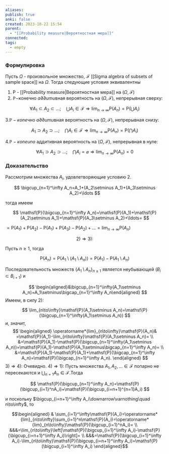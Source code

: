 ```yaml
---
aliases: 
publish: true
anki: false
created: 2023-10-22 15:54
parent:
  - "[[Probability measure|Вероятностная мера]]"
connected: 
tags:
  - empty
---
```

### Формулировка
Пусть $\Omega$ - произвольное множество, $\mathscr{F}$ [[Sigma algebra of subsets of sample space]] на $\Omega.$ Тогда следующие условия эквивалентны 
1. Р - [[Probability measure|Вероятностная мера]] на $( \Omega, \mathscr{F} )$
2. $\mathbb{P}-$конечно $a\partial\partial umu$вная вероятность на $(\Omega,\mathscr{F})$, непрерывная сверху:

$$
\forall A_1\subset A_2\subset\ldots;\quad\bigcup A_i\in\mathscr{F}\Rightarrow\lim_{n\to\infty}\mathsf{P}(A_n)=\mathsf{P}(\bigcup A_i)
$$

$3.\mathbb{P}-\kappa one$чно $a\partial\partial umu$вная вероятностъ на $(\Omega,\mathscr{F})$, непрерывная снизу:

$$
A_{1}\supset A_{2}\supset\ldots;\quad\bigcap A_{i}\in\mathscr{F}\Rightarrow\operatorname*{lim}_{n\rightarrow\infty}\mathsf{P}(A_{n})=\mathsf{P}(\bigcap A_{i})
$$

$4.\mathbb{P}-\kappa oneuno$ аддитивная вероятность на $(\Omega,\mathscr{F})$, непрерывная в нуле:

$$
\forall A_1\supset A_2\supset\ldots;\quad\bigcap A_i=\varnothing\Rightarrow\lim_{n\to\infty}\mathsf{P}(A_n)=0
$$

### Доказательство
Рассмотрим множества $A_i$, удовлетворяющие условию 2.

$$
\bigcup_{n=1}^\infty A_n=A_1+(A_2\setminus A_1)+(A_3\setminus A_2)+\ldots 
$$

тогда имеем

$$
\mathsf{P}(\bigcup_{n=1}^\infty A_n)=\mathsf{P}(A_1)+\mathsf{P}(A_2\setminus A_1)+\mathsf{P}(A_3\setminus A_2)+\ldots=
$$

$=\mathsf{P}(A_1)+\mathsf{P}(A_2)-\mathsf{P}(A_1)+\mathsf{P}(A_3)-\mathsf{P}(A_2)+\ldots=\lim_{n\to\infty}\mathsf{P}(A_n)$

$$
2)\Rightarrow3){:}
$$

Пусть $n\geq1$, тогда

$$
\mathsf{P}(A_n)=\mathsf{P}(A_1\setminus(A_1\setminus A_n))=\mathsf{P}(A_1)-\mathsf{P}(A_1\setminus A_n)
$$

Последовательность множеств $\{A_1\setminus A_n\}_{n\geq1}$ является неубывающей $(B_i\subset B_{i+1})$ и

$$
\begin{aligned}&\bigcup_{n=1}^\infty(A_1\setminus A_n)=A_1\setminus\bigcap_{n=1}^\infty A_n\end{aligned}
$$
 Имеем, в силу $2){:}$

$$
\lim_{n\to\infty}\mathsf{P}(A_1\setminus A_n)=\mathsf{P}(\bigcup_{n=1}^\infty(A_1\setminus A_n))
$$
и, значит, 
$$
\begin{aligned}
\operatorname*{lim}_{n\to\infty}\mathsf{P}(A_n)& =\mathsf{P}(A_1)-\lim_{n\to\infty}\mathsf{P}(A_1\setminus A_n)=  \\
&=\mathsf{P}(A_1)-\mathsf{P}(\bigcup_{n=1}^\infty(A_1\setminus A_n))=\mathsf{P}(A_1)-\mathsf{P}(A_1\setminus\bigcap_{n=1}^\infty A_n)= \\
&=\mathsf{P}(A_1)-\mathsf{P}(A_1)+\mathsf{P}(\bigcap_{n=1}^\infty A_n)=\mathsf{P}(\bigcap_{n=1}^\infty A_n).
\end{aligned}
$$
$3)\Rightarrow4)\colon$ 
Очевидно.
$4)\Rightarrow1)\colon$
Пусть множества $A_1,A_2,\ldots\in\mathscr{F}$ попарно не пересекаются и $\bigcup_{n=1}A_n\in\mathscr{F}$.Тогда

$$
\mathsf{P}(\bigcup_{n=1}^\infty A_n)=\mathsf{P}(\bigcup_{i=1}^nA_i)+\mathsf{P}(\bigcup_{i=n+1}^{n=1}A_i)
$$

и поскольку $\bigcup_{i=n+1}^\infty A_i\downarrow\varnothing\quad n\to\infty$, то

$$\begin{aligned}
& \sum_{i=1}^\infty\mathsf{P}(A_i)=\operatorname*{lim}_{n\to\infty}\sum_{i=1}^n\mathsf{P}(A_i)=\operatorname*{lim}_{n\to\infty}\mathsf{P}(\bigcup_{i=1}^nA_i)=  \\
&&&=\lim_{n\to\infty}\left[\mathsf{P}(\bigcup_{i=1}^\infty A_i)-\mathsf{P}(\bigcup_{i=n+1}^\infty A_i)\right]= \\
&&&=\mathsf{P}(\bigcup_{i=1}^\infty A_i)-\lim_{n\to\infty}\mathsf{P}(\bigcup_{i=n+1}^\infty A_i)=\mathsf{P}(\bigcup_{i=1}^\infty A_i)
\end{aligned}$$











